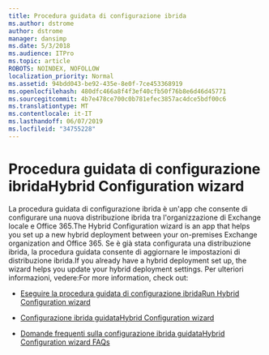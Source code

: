 ```yaml
---
title: Procedura guidata di configurazione ibrida
ms.author: dstrome
author: dstrome
manager: dansimp
ms.date: 5/3/2018
ms.audience: ITPro
ms.topic: article
ROBOTS: NOINDEX, NOFOLLOW
localization_priority: Normal
ms.assetid: 94bdd043-be92-435e-8e0f-7ce453368919
ms.openlocfilehash: 480dfc466a8f4f3ef40cfb50f76b8e6d46d45771
ms.sourcegitcommit: 4b7e478ce700c0b781efec3857ac4dce5bdf00c6
ms.translationtype: MT
ms.contentlocale: it-IT
ms.lasthandoff: 06/07/2019
ms.locfileid: "34755228"
---
```

# <a name="hybrid-configuration-wizard"></a><span data-ttu-id="780de-102">Procedura guidata di configurazione ibrida</span><span class="sxs-lookup"><span data-stu-id="780de-102">Hybrid Configuration wizard</span></span>

<span data-ttu-id="780de-103">La procedura guidata di configurazione ibrida è un'app che consente di configurare una nuova distribuzione ibrida tra l'organizzazione di Exchange locale e Office 365.</span><span class="sxs-lookup"><span data-stu-id="780de-103">The Hybrid Configuration wizard is an app that helps you set up a new hybrid deployment between your on-premises Exchange organization and Office 365.</span></span> <span data-ttu-id="780de-104">Se è già stata configurata una distribuzione ibrida, la procedura guidata consente di aggiornare le impostazioni di distribuzione ibrida.</span><span class="sxs-lookup"><span data-stu-id="780de-104">If you already have a hybrid deployment set up, the wizard helps you update your hybrid deployment settings.</span></span> <span data-ttu-id="780de-105">Per ulteriori informazioni, vedere:</span><span class="sxs-lookup"><span data-stu-id="780de-105">For more information, check out:</span></span>
  
- [<span data-ttu-id="780de-106">Eseguire la procedura guidata di configurazione ibrida</span><span class="sxs-lookup"><span data-stu-id="780de-106">Run Hybrid Configuration wizard</span></span>](https://technet.microsoft.com/library/mt595788%28v=exchg.150%29.aspx)
    
- [<span data-ttu-id="780de-107">Configurazione ibrida guidata</span><span class="sxs-lookup"><span data-stu-id="780de-107">Hybrid Configuration wizard</span></span>](https://technet.microsoft.com/library/hh529921%28v=exchg.150%29.aspx)
    
- [<span data-ttu-id="780de-108">Domande frequenti sulla configurazione ibrida guidata</span><span class="sxs-lookup"><span data-stu-id="780de-108">Hybrid Configuration wizard FAQs</span></span>](https://technet.microsoft.com/library/mt488940%28v=exchg.150%29.aspx)
    

